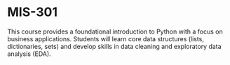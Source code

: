 # MIS-301
This course provides a foundational introduction to Python with a focus on business applications. Students will learn core data structures (lists, dictionaries, sets) and develop skills in data cleaning and exploratory data analysis (EDA).
